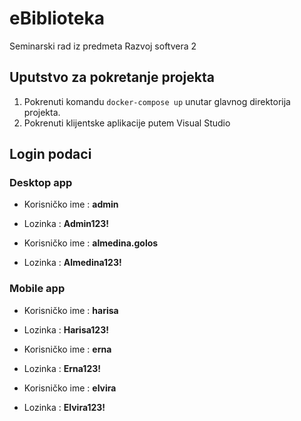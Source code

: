 # eBiblioteka
Seminarski rad iz predmeta Razvoj softvera 2

## Uputstvo za pokretanje projekta

1. Pokrenuti komandu `docker-compose up` unutar glavnog direktorija projekta.
2. Pokrenuti klijentske aplikacije putem Visual Studio

## Login podaci

### Desktop app
* Korisničko ime : **admin**
* Lozinka : **Admin123!**

* Korisničko ime : **almedina.golos**
* Lozinka : **Almedina123!**

### Mobile app
* Korisničko ime : **harisa**
* Lozinka : **Harisa123!**

* Korisničko ime : **erna**
* Lozinka : **Erna123!**

* Korisničko ime : **elvira**
* Lozinka : **Elvira123!**
